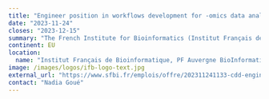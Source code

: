 ```yaml
---
title: "Engineer position in workflows development for -omics data analysis in antibiotic resistance"
date: "2023-11-24"
closes: "2023-12-15"
summary: "The French Institute for Bioinformatics (Institut Français de Bioinformatique) is looking for an engineer whose main mission will be to ensure the deployment of analysis workflows based on genomic and metagenomic sequencing data (Illumina, nanopore), from data quality control and assembly to the typing of analyzed bacteria and the detection and classification of resistance genes."
continent: EU
location:
  name: "Institut Français de Bioinformatique, PF Auvergne BioInformatique (AUBi), AUBIERE (Clermont Ferrand, France)"
image: /images/logos/ifb-logo-text.jpg
external_url: "https://www.sfbi.fr/emplois/offre/202311241133-cdd-engineer-position-in-workflows-development-for-omics-data-analysis-in-antibiotic-resistance"
contact: "Nadia Goué"
---
```

